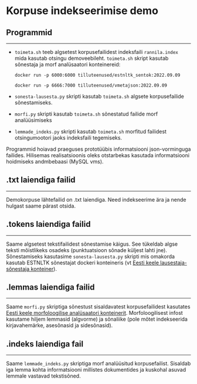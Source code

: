 # Korpuse indekseerimise demo

## Programmid
---

* ```toimeta.sh``` teeb algsetest korpusefailidest indeksfaili ```rannila.index```
mida kasutab otsingu demoveebileht. ```toimeta.sh``` skript kasutab sõnestaja ja morf analüsaatori konteinereid: 
  ```cmdline
  docker run -p 6000:6000 tilluteenused/estnltk_sentok:2022.09.09
  ```
  ```cmdline
  docker run -p 6666:7000 tilluteenused/vmetajson:2022.09.09
  ```

* ```sonesta-lausesta.py``` skripti kasutab ```toimeta.sh``` algsete korpusefailide sõnestamiseks.

* ```morfi.py``` skripti kasutab ```toimeta.sh``` sõnestatud failide morf analüüsimiseks

* ```lemmade_indeks.py``` skripti kasutab ```toimeta.sh``` morfitud failidest otsingumootori jaoks indeksfaili tegemiseks.

Programmid hoiavad praeguses prototüübis informatsiooni json-vorminguga failides.
Hilisemas realisatsioonis oleks otstarbekas kasutada informatsiooni hoidmiseks andmbebaasi (MySQL vms).

## .txt laiendiga failid
---

Demokorpuse lähtefailid on .txt laiendiga. Need indekseerime ära ja nende hulgast saame pärast otsida.

## .tokens laiendiga failid
---
Saame algsetest tekstifailidest sõnestamise käigus. See tükeldab algse teksti
mõistlikeks osadeks (punktuatsioon sõnade küljest lahti jne). Sõnestamiseks
kasutasime ```sonesta-lausesta.py``` skripti mis omakorda kasutab ESTNLTK sõnestajat
dockeri konteineris
(vt [Eesti keele lausestaja-sõnestaja konteiner](https://github.com/Filosoft/vabamorf/tree/master/docker/flask_estnltk_sentok)).

## .lemmas laiendiga failid
---
Saame ```morfi.py``` skriptiga sõnestust sisaldavatest korpusefailidest kasutates
[Eesti keele morfoloogilise analüsaatori konteinerit](https://github.com/Filosoft/vabamorf/tree/master/docker/flask_vmetajson). Morfoloogilisest infost kasutame
hiljem lemmasid (algvorme) ja sõnaliike (pole mõtet indekseerida kirjavahemärke, asesõnasid ja sidesõnasid).

## .indeks laiendiga fail
---
Saame ```lemmade_indeks.py``` skriptiga morf analüüsitud korpusefailist.
Sisaldab iga lemma kohta informatsiooni millistes dokumentides ja kuskohal asuvad lemmale vastavad tekstisõned.
